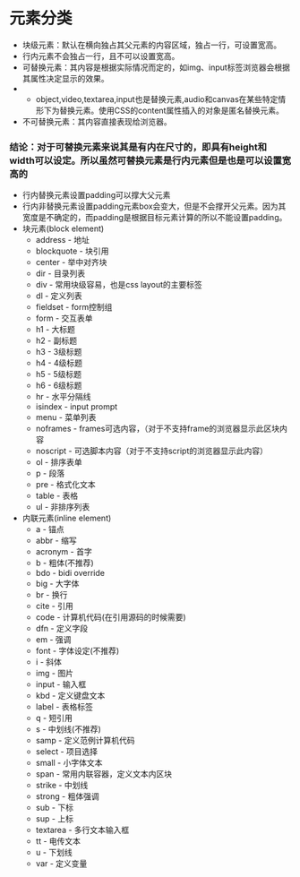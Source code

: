 # 元素分类

- 块级元素：默认在横向独占其父元素的内容区域，独占一行，可设置宽高。
- 行内元素不会独占一行，且不可以设置宽高。
- 可替换元素：其内容是根据实际情况而定的，如img、input标签浏览器会根据其属性决定显示的效果。  
- -  object,video,textarea,input也是替换元素,audio和canvas在某些特定情形下为替换元素。使用CSS的content属性插入的对象是匿名替换元素。
- 不可替换元素：其内容直接表现给浏览器。
### 结论：对于可替换元素来说其是有内在尺寸的，即具有height和width可以设定。所以虽然可替换元素是行内元素但是也是可以设置宽高的
- 行内替换元素设置padding可以撑大父元素
- 行内非替换元素设置padding元素box会变大，但是不会撑开父元素。因为其宽度是不确定的，而padding是根据目标元素计算的所以不能设置padding。
- 块元素(block element)
  - address - 地址
  - blockquote - 块引用
  - center - 举中对齐块
  - dir - 目录列表
  - div - 常用块级容易，也是css layout的主要标签
  - dl - 定义列表
  - fieldset - form控制组
  - form - 交互表单
  - h1 - 大标题
  - h2 - 副标题
  - h3 - 3级标题
  - h4 - 4级标题
  - h5 - 5级标题
  - h6 - 6级标题
  - hr - 水平分隔线
  - isindex - input prompt
  - menu - 菜单列表
  - noframes - frames可选内容，（对于不支持frame的浏览器显示此区块内容
  - noscript - 可选脚本内容（对于不支持script的浏览器显示此内容）
  - ol - 排序表单
  - p - 段落
  - pre - 格式化文本
  - table - 表格
  - ul - 非排序列表
- 内联元素(inline element)
  - a - 锚点
  - abbr - 缩写
  - acronym - 首字
  - b - 粗体(不推荐)
  - bdo - bidi override
  - big - 大字体
  - br - 换行
  - cite - 引用
  - code - 计算机代码(在引用源码的时候需要)
  - dfn - 定义字段
  - em - 强调
  - font - 字体设定(不推荐)
  - i - 斜体
  - img - 图片
  - input - 输入框
  - kbd - 定义键盘文本
  - label - 表格标签
  - q - 短引用
  - s - 中划线(不推荐)
  - samp - 定义范例计算机代码
  - select - 项目选择
  - small - 小字体文本
  - span - 常用内联容器，定义文本内区块
  - strike - 中划线
  - strong - 粗体强调
  - sub - 下标
  - sup - 上标
  - textarea - 多行文本输入框
  - tt - 电传文本
  - u - 下划线
  - var - 定义变量

